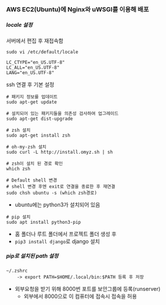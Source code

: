 ### AWS EC2(Ubuntu)에 Nginx와 uWSGI를 이용해 배포

##### locale 설정
서버에서 편집 후 재접속함

```
sudo vi /etc/default/locale

```

```
LC_CTYPE="en_US.UTF-8"
LC_ALL="en_US.UTF-8"
LANG="en_US.UTF-8"

```

ssh 연결 후 기본 설정

```
# 패키지 정보를 업데이트
sudo apt-get update

# 설치되어 있는 패키지들을 의존성 검사하여 업그레이드
sudo apt-get dist-upgrade

# zsh 설치
sudo apt-get install zsh

# oh-my-zsh 설치
sudo curl -L http://install.omyz.sh | sh

# zsh이 설치 된 경로 확인
which zsh

# Default shell 변경
# shell 변경 후엔 exit로 연결을 종료한 후 재연결
sudo chsh ubuntu -s (which zsh경로)
```

* ubuntu에는 python3가 설치되어 있음

```
# pip 설치
sudo apt install python3-pip
```

* 홈 폴더나 루트 폴더에서 프로젝트 폴더 생성 후 
* `pip3 install django`로 django 설치

##### pip로 설치된 path 설정

```
~/.zshrc 
	-> export PATH=$HOME/.local/bin:$PATH 등록 후 저장
```

* 외부요청을 받기 위해 8000번 포트를 보안그룹에 등록(runserver)
	* 외부에서 8000으로 이 컴퓨터에 접속시 접속을 허용
